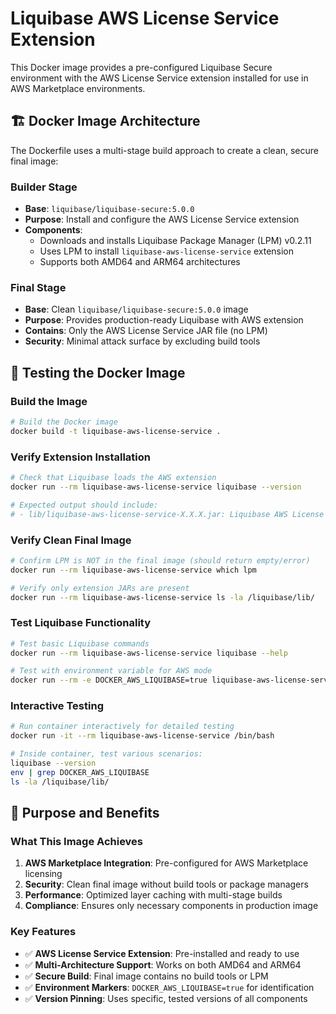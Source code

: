 # Liquibase AWS License Service Extension

This Docker image provides a pre-configured Liquibase Secure environment with the AWS License Service extension installed for use in AWS Marketplace environments.

## 🏗️ Docker Image Architecture

The Dockerfile uses a multi-stage build approach to create a clean, secure final image:

### Builder Stage

- **Base**: `liquibase/liquibase-secure:5.0.0`
- **Purpose**: Install and configure the AWS License Service extension
- **Components**:
  - Downloads and installs Liquibase Package Manager (LPM) v0.2.11
  - Uses LPM to install `liquibase-aws-license-service` extension
  - Supports both AMD64 and ARM64 architectures

### Final Stage  

- **Base**: Clean `liquibase/liquibase-secure:5.0.0` image
- **Purpose**: Provides production-ready Liquibase with AWS extension
- **Contains**: Only the AWS License Service JAR file (no LPM)
- **Security**: Minimal attack surface by excluding build tools

## 🧪 Testing the Docker Image

### Build the Image

```bash
# Build the Docker image
docker build -t liquibase-aws-license-service .
```

### Verify Extension Installation

```bash
# Check that Liquibase loads the AWS extension
docker run --rm liquibase-aws-license-service liquibase --version

# Expected output should include:
# - lib/liquibase-aws-license-service-X.X.X.jar: Liquibase AWS License Service Extension X.X.X By Liquibase
```

### Verify Clean Final Image

```bash
# Confirm LPM is NOT in the final image (should return empty/error)
docker run --rm liquibase-aws-license-service which lpm

# Verify only extension JARs are present
docker run --rm liquibase-aws-license-service ls -la /liquibase/lib/
```

### Test Liquibase Functionality

```bash
# Test basic Liquibase commands
docker run --rm liquibase-aws-license-service liquibase --help

# Test with environment variable for AWS mode
docker run --rm -e DOCKER_AWS_LIQUIBASE=true liquibase-aws-license-service liquibase --help
```

### Interactive Testing

```bash
# Run container interactively for detailed testing
docker run -it --rm liquibase-aws-license-service /bin/bash

# Inside container, test various scenarios:
liquibase --version
env | grep DOCKER_AWS_LIQUIBASE
ls -la /liquibase/lib/
```

## 🎯 Purpose and Benefits

### What This Image Achieves

1. **AWS Marketplace Integration**: Pre-configured for AWS Marketplace licensing
2. **Security**: Clean final image without build tools or package managers
3. **Performance**: Optimized layer caching with multi-stage builds
4. **Compliance**: Ensures only necessary components in production image

### Key Features

- ✅ **AWS License Service Extension**: Pre-installed and ready to use
- ✅ **Multi-Architecture Support**: Works on both AMD64 and ARM64
- ✅ **Secure Build**: Final image contains no build tools or LPM
- ✅ **Environment Markers**: `DOCKER_AWS_LIQUIBASE=true` for identification
- ✅ **Version Pinning**: Uses specific, tested versions of all components
